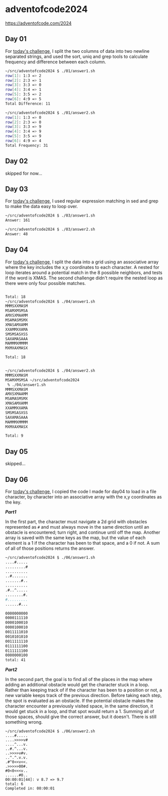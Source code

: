 # adventofcode2024

https://adventofcode.com/2024


## Day 01

For [today's challenge](01), I split the two columns of data into two newline separated strings, and used the sort, uniq and grep tools to calculate frequency and difference between each column.

```bash
~/src/adventofcode2024 $ ./01/answer1.sh          
row[1]: 1:3 => 2
row[2]: 2:3 => 1
row[3]: 3:3 => 0
row[4]: 3:4 => 1
row[5]: 3:5 => 2
row[6]: 4:9 => 5
Total Difference: 11

~/src/adventofcode2024 $ ./01/answer2.sh 
row[1]: 1:3 => 0
row[2]: 2:3 => 0
row[3]: 3:3 => 9
row[4]: 3:4 => 9
row[5]: 3:5 => 9
row[6]: 4:9 => 4
Total Frequency: 31
```

## Day 02

skipped for now...

## Day 03

For [today's challenge](03), I used regular expression matching in sed and grep to make the data easy to loop over.

```bash
~/src/adventofcode2024 $ ./03/answer1.sh             
Answer: 161

~/src/adventofcode2024 $ ./03/answer2.sh 
Answer: 48
```

## Day 04

For [today's challenge](04), I split the data into a grid using an associative array where the key includes the x,y coordinates to each character. A nested for loop iterates around a potential match in the 8 possible neighbors, and tests if the word is XMAS. The second challenge didn't require the nested loop as there were only four possible matches.


```bash

Total: 18
~/src/adventofcode2024 $ ./04/answer1.sh
MMMSXXMASM
MSAMXMSMSA
AMXSXMAAMM
MSAMASMSMX
XMASAMXAMM
XXAMMXXAMA
SMSMSASXSS
SAXAMASAAA
MAMMMXMMMM
MXMXAXMASX

Total: 18


~/src/adventofcode2024 $ ./04/answer2.sh
MMMSXXMASM
MSAMXMSMSA ~/src/adventofcode2024
 % ./04/answer1.sh
MMMSXXMASM
AMXSXMAAMM
MSAMASMSMX
XMASAMXAMM
XXAMMXXAMA
SMSMSASXSS
SAXAMASAAA
MAMMMXMMMM
MXMXAXMASX

Total: 9
```

## Day 05

skipped...

## Day 06

For [today's challenge](06), I copied the code I made for day04 to load in a file character, by character into an associative array with the x,y coordinates as the key.

***Part1***

In the first part, the character must navigate a 2d grid with obstacles represented as `#` and must always move in the same direction until an obstacle is encountered; turn right, and continue until off the map. Another array is saved with the same keys as the map, but the value of each element is a 1 if the character has been to that space, and a 0 if not. A sum of all of those positions returns the answer.

```bash
~/src/adventofcode2024 $ ./06/answer1.sh             
....#.....
.........#
..........
..#.......
.......#..
..........
.#..^.....
........#.
#.........
......#...

0000000000
0000111110
0000100010
0000100010
0011111010
0010101010
0011111110
0111111100
0111111100
0000000100
total: 41
```

***Part2***

In the second part, the goal is to find all of the places in the map where adding an additional obstacle would get the character stuck in a loop. Rather than keeping track of if the character has been to a position or not, a new variable keeps track of the previous direction. Before taking each step, the spot is evaluated as an obstacle. If the potential obstacle makes the character encounter a previously visited space, in the same direction, it would get stuck in a loop, and that spot would return a 1. Summing all of those spaces, should give the correct answer, but it doesn't. There is still something wrong.

```
~/src/adventofcode2024 $ ./06/answer2.sh             
....#.....
....>>>>v#
....^...v.
..#.^...v.
..>>>>v#v.
..^.^.v.v.
.#^0<<v<<.
.>>>>>00#.
#0<0<<<v..
......#0..
00:00:01[44]: v 8.7 => 9.7
total: 6
Completed in: 00:00:01
```